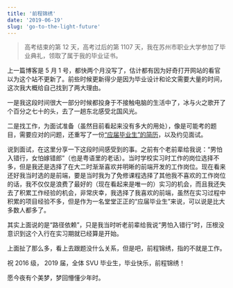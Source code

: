 ```yaml
---
title: '前程锦绣'
date: '2019-06-19'
slug: 'go-to-the-light-future'
---
```


> 高考结束的第 12 天，高考过后的第 1107 天，我在苏州市职业大学参加了毕业典礼，领取了属于我的毕业证书。

上一篇博客是 5 月 1 号，都快两个月没写了，估计都有因为好奇打开网站的看官以为这个站不更新了。前些时候更新得少是因为毕业设计和论文需要大量的时间，这次我大概给自己找到了两大理由。

一是我这段时间很大一部分时候都投身于不接触电脑的生活中了，冰与火之歌开了个百分之七十的头，去了一趟东北感受北国风光。

二是找工作，为面试准备（虽然目前看起来没有多大的用处），像是可能考的题目，需要应对的问题，还重写了一份[“应届毕业生”的简历](https://zsdycs.sirv.com/lipk.org/Penkun-Lee-graduates-vitae.pdf)，以及约见面试。

说到面试，在这里分享一下这段时间感受到的事。之前有个老前辈给我说：“男怕入错行，女怕嫁错郎”（也是粤语里的老话）。当时学校实习时工作的岗位选择不多，但是我还是选择了在大二时渐渐喜欢并明晰的前端开发的工作岗位。现在看来还好我当时选的是前端，要是当时我为了免修课程选择了其他我不喜欢的工作岗位的话，我不仅仅是浪费了最好的（现在看起来是唯一的）实习的机会，而且我还失去了积累工作经验的机会，非常庆幸，我选择了我喜欢的前端，虽然在实习过程中积累的项目经验不多，但是作为一名堂堂正正的“应届毕业生”来说，可以说是比大多数人都多了。

其实上面说的是“路径依赖”，只是我当时听老前辈给我说“男怕入错行”时，压根没意识到这个入行在实习期就已经算是开始。

上面扯了那么多，看上去跟题没什么关系，但是吧，前程锦绣，指的不就是工作。

祝 2016 级， 2019 届，全体 SVU 毕业生，毕业快乐，前程锦绣！

愿今夜有个美梦，梦回懵懂少年时。
